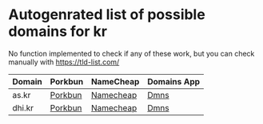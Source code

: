 # Autogenrated list of possible domains for kr

No function implemented to check if any of these work, but you can check manually with https://tld-list.com/

| Domain | Porkbun | NameCheap | Domains App |
|---|---|---|---|
| as.kr | [Porkbun](https://porkbun.com/checkout/search?prb=e814663da1&tlds=&idnLanguage=&search=search&q=as.kr) | [Namecheap](https://www.namecheap.com/domains/registration/results/?domain=as.kr) | [Dmns](https://dmns.app/domains?q=as.kr) |
| dhi.kr | [Porkbun](https://porkbun.com/checkout/search?prb=e814663da1&tlds=&idnLanguage=&search=search&q=dhi.kr) | [Namecheap](https://www.namecheap.com/domains/registration/results/?domain=dhi.kr) | [Dmns](https://dmns.app/domains?q=dhi.kr) |
